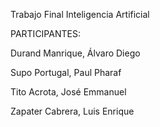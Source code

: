 Trabajo Final Inteligencia Artificial


PARTICIPANTES:

Durand Manrique, Álvaro Diego

Supo Portugal, Paul Pharaf

Tito Acrota, José Emmanuel

Zapater Cabrera, Luis Enrique
